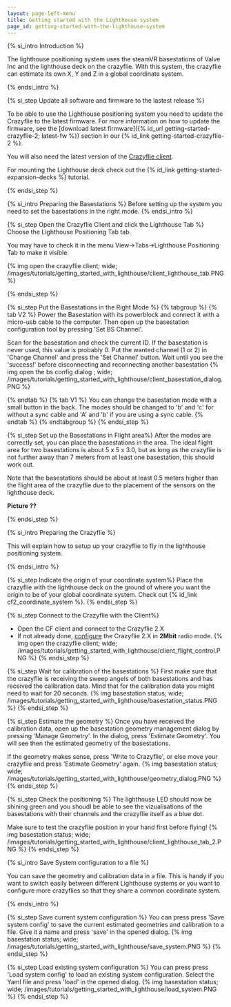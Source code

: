 ```yaml
---
layout: page-left-menu
title: Getting started with the Lighthouse system
page_id: getting-started-with-the-lighthouse-system
---
```


{% si_intro Introduction %}

The lighthouse positioning system uses the steamVR basestations of Valve Inc and the lighthouse deck on the crazyflie. With this system, the crazyflie can estimate its own X, Y and Z in a global coordinate system.

{% endsi_intro %}

{% si_step  Update all software and firmware to the lastest release %}


To be able to use the Lighthouse positioning system you need to update the Crazyflie to the latest firmware.
For more information on how to update the firmware, see the [download latest firmware]({% id_url getting-started-crazyflie-2; latest-fw %}) section in our
{% id_link getting-started-crazyflie-2 %}.

You will also need the latest version of the [Crazyflie client](https://github.com/bitcraze/crazyflie-clients-python/releases).

For mounting the Lighthouse deck check out the {% id_link getting-started-expansion-decks %} tutorial.

{% endsi_step %}

{% si_intro Preparing the Basestations %}
Before setting up the system you need to set the basestations in the right mode.
{% endsi_intro %}


{% si_step Open the Crazyflie Client and click the Lighthouse Tab %}
Choose the Lighthouse Positioning Tab tab.

You may have to check it in the menu View->Tabs->Lighthouse Positioning Tab to make it visible.

{% img open the crazyflie client; wide; /images/tutorials/getting_started_with_lighthouse/client_lighthouse_tab.PNG %}

{% endsi_step %}


{% si_step Put the Basestations in the Right Mode %}
{% tabgroup %}
{% tab V2 %}
Power the Basestation with its powerblock and connect it with a micro-usb cable to the computer. Then open up the basestation configuration tool by pressing 'Set BS Channel'. 

Scan for the basestation and check the current ID. If the basestation is never used, this value is probably 0. Put the wanted channel (1 or 2) in 'Change Channel' and press the 'Set Channel' button. Wait until you see the 'success!' before disconnecting and reconnecting another basestation
{% img open the bs config dialog ; wide; /images/tutorials/getting_started_with_lighthouse/client_basestation_dialog.PNG %}


{% endtab %}
{% tab V1 %}
You can change the basestation mode with a small button in the back. The modes should be changed to 'b' and 'c' for without a sync cable and 'A' and 'b' if you are using a sync cable.
{% endtab %}
{% endtabgroup %}
{% endsi_step %}


{% si_step Set up the Basestations in Flight area%}
After the modes are correctly set, you can place the basestations in the area. The ideal flight area for two basestations is about 5 x 5 x 3.0, but as long as the crazyflie is not further away than 7 meters from at least one basestation, this should work out. 

Note that the basestations should be about at least 0.5 meters higher than the flight area of the crazyflie due to the placement of the sensors on the lighthouse deck.  

__Picture ??__

{% endsi_step %}

{% si_intro Preparing the Crazyflie %}

This will explain how to setup up your crazyflie to fly in the lighthouse positioning system.

{% endsi_intro %}



{% si_step Indicate the origin of your coordinate system%}
Place the crazyflie with the lighthouse deck on the ground of where you want the origin to be of your global coordinate system. Check out {% id_link cf2_coordinate_system %}.
{% endsi_step %}

{% si_step Connect to the Crazyflie with the Client%}
* Open the CF client and connect to the Crazyflie 2.X
* If not already done, [configure](/documentation/repository/crazyflie-clients-python/master/userguides/userguide_client#firmware-configuration)
the Crazyflie 2.X in __2Mbit__ radio mode.
{% img open the crazyflie client; wide; /images/tutorials/getting_started_with_lighthouse/client_flight_control.PNG %}
{% endsi_step %}

{% si_step Wait for calibration of the basestations %}
First make sure that the crazyflie is receiving the sweep angels of both basestations and has received the calibration data. Mind that for the calibration data you might need to wait for 20 seconds. 
{% img basestation status; wide; /images/tutorials/getting_started_with_lighthouse/basestation_status.PNG %}
{% endsi_step %}

{% si_step Estimate the geometry %}
Once you have received the calibration data, open up the basestation geometry management dialog by pressing 'Manage Geometry'. In the dialog, press 'Estimate Geometry'. You will see then the estimated geometry of the basestations. 

If the geometry makes sense, press 'Write to Crazyflie', or else move your crazyflie and press 'Estimate Geometry' again. 
{% img basestation status; wide; /images/tutorials/getting_started_with_lighthouse/geometry_dialog.PNG %}
{% endsi_step %}

{% si_step Check the positioning %}
The lighthouse LED should now be shining green and you shoudl be able to see the vizualisations of the basestations with their channels and the crazyflie itself as a blue dot.

Make sure to test the crazyflie position in your hand first before flying!
{% img basestation status; wide; /images/tutorials/getting_started_with_lighthouse/client_lighthouse_tab_2.PNG %}
{% endsi_step %}

{% si_intro Save System configuration to a file %}

You can save the geometry and calibration data in a file. This is handy if you want to switch easily between different Lighthouse systems or you want to configure more crazyflies so that they share a common coordinate system.

{% endsi_intro %}


{% si_step Save current system configuration %}
You can press press 'Save system config' to save the current estimated geometries and calibration to a file. Give it a name and press 'save' in the opened dialog.
{% img basestation status; wide; /images/tutorials/getting_started_with_lighthouse/save_system.PNG %}
{% endsi_step %}

{% si_step Load existing system configuration %}
You can press press 'Load system config' to load an existing system configuration. Select the Yaml file and press 'load' in the opened dialog.
{% img basestation status; wide; /images/tutorials/getting_started_with_lighthouse/load_system.PNG %}
{% endsi_step %}
